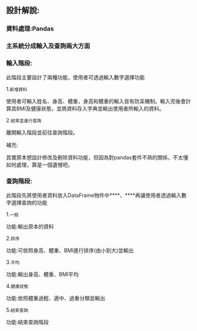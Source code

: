 ## 設計解說:

### 資料處理:Pandas

### 主系統分成輸入及查詢兩大方面

### 輸入階段:

此階段主要設計了兩種功能，使用者可透過輸入數字選擇功能

1.`新增資料`

使用者可輸入姓名、身高、體重，身高和體重的輸入皆有防呆機制。輸入完後會計算其BMI及健康狀態，並將資料存入字典並輸出使用者所輸入的資料。

2.`結束並進行查詢`

離開輸入階段並前往查詢階段。

補充:

其實原本想設計修改及刪除資料功能，但因為對pandas套件不熟的關係，不太懂如何處理，算是一個遺憾吧。

### 查詢階段:

此階段先將使用者資料放入DataFrame物件中****，****再讓使用者透過輸入數字選擇查詢的功能

1.`一般`

功能:輸出原本的資料

2.`排序`

功能:可依照身高、體重、BMI進行排序(由小到大)並輸出

3.`平均`

功能:輸出身高、體重、BMI平均

4.`健康狀態`

功能:依照體重過輕、適中、過重分類並輸出

5.`結束查詢`

功能:結束查詢階段
